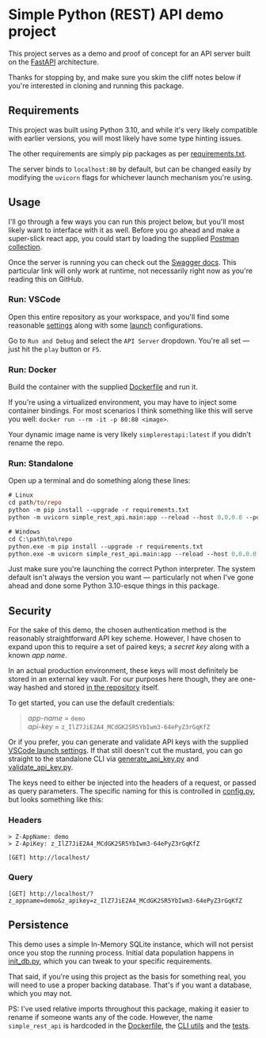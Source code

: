 # Simple Python (REST) API demo project
This project serves as a demo and proof of concept for an API server built on the [FastAPI](https://fastapi.tiangolo.com/) architecture.

Thanks for stopping by, and make sure you skim the cliff notes below if you're interested in cloning and running this package.

## Requirements
This project was built using Python 3.10, and while it's very likely compatible with earlier versions, you will most likely have some type hinting issues.

The other requirements are simply pip packages as per [requirements.txt](requirements.txt).

The server binds to `localhost:80` by default, but can be changed easily by modifying the `uvicorn` flags for whichever launch mechanism you're using.

## Usage
I'll go through a few ways you can run this project below, but you'll most likely want to interface with it as well. Before you go ahead and make a super-slick react app, you could start by loading the supplied [Postman collection](postman_collection.json).

Once the server is running you can check out the [Swagger docs](http://localhost/docs). This particular link will only work at runtime, not necessarily right now as you're reading this on GitHub.

### Run: VSCode
Open this entire repository as your workspace, and you'll find some reasonable [settings](.vscode/settings.json) along with some [launch](.vscode/launch.json) configurations.

Go to `Run and Debug` and select the `API Server` dropdown. You're all set &mdash; just hit the `play` button or `F5`.

### Run: Docker
Build the container with the supplied [Dockerfile](Dockerfile) and run it.

If you're using a virtualized environment, you may have to inject some container bindings. For most scenarios I think something like this will serve you well: `docker run --rm -it -p 80:80 <image>`.

Your dynamic image name is very likely `simplerestapi:latest` if you didn't rename the repo.

### Run: Standalone
Open up a terminal and do something along these lines:
```ps
# Linux
cd path/to/repo
python -m pip install --upgrade -r requirements.txt
python -m uvicorn simple_rest_api.main:app --reload --host 0.0.0.0 --port 80

# Windows
cd C:\path\to\repo
python.exe -m pip install --upgrade -r requirements.txt
python.exe -m uvicorn simple_rest_api.main:app --reload --host 0.0.0.0 --port 80
```

Just make sure you're launching the correct Python interpreter. The system default isn't always the version you want &mdash; particularly not when I've gone ahead and done some Python 3.10-esque things in this package.

## Security
For the sake of this demo, the chosen authentication method is the reasonably straightforward API key scheme. However, I have chosen to expand upon this to require a set of paired keys; a *secret key* along with a known *app name*.

In an actual production environment, these keys will most definitely be stored in an external key vault. For our purposes here though, they are one-way hashed and stored [in the repository](simple_rest_api/tempstorage/pseudo_keystore.json) itself.

To get started, you can use the default credentials:<br>
> *app-name* = `demo`<br>
> *api-key* = `z_IlZ7JiE2A4_MCdGK2SR5YbIwm3-64ePyZ3rGqKfZ`

Or if you prefer, you can generate and validate API keys with the supplied [VSCode launch settings](.vscode/launch.json). If that still doesn't cut the mustard, you can go straight to the standalone CLI via [generate_api_key.py](simple_rest_api/cli/generate_api_key.py) and [validate_api_key.py](simple_rest_api/cli/validate_api_key.py).

The keys need to either be injected into the headers of a request, or passed as query parameters. The specific naming for this is controlled in [config.py](simple_rest_api/config.py), but looks something like this:

### Headers
```
> Z-AppName: demo
> Z-ApiKey: z_IlZ7JiE2A4_MCdGK2SR5YbIwm3-64ePyZ3rGqKfZ

[GET] http://localhost/
```
### Query
```
[GET] http://localhost/?z_appname=demo&z_apikey=z_IlZ7JiE2A4_MCdGK2SR5YbIwm3-64ePyZ3rGqKfZ
```

## Persistence
This demo uses a simple In-Memory SQLite instance, which will not persist once you stop the running process. Initial data population happens in [init_db.py](simple_rest_api/utils/init_db.py), which you can tweak to your specific requirements. 

That said, if you're using this project as the basis for something real, you will need to use a proper backing database. That's if you want a database, which you may not.

PS: I've used relative imports throughout this package, making it easier to rename if someone wants any of the code. However, the name `simple_rest_api` is hardcoded in the [Dockerfile](Dockerfile), the [CLI utils](simple_rest_api/cli) and the [tests](tests).
